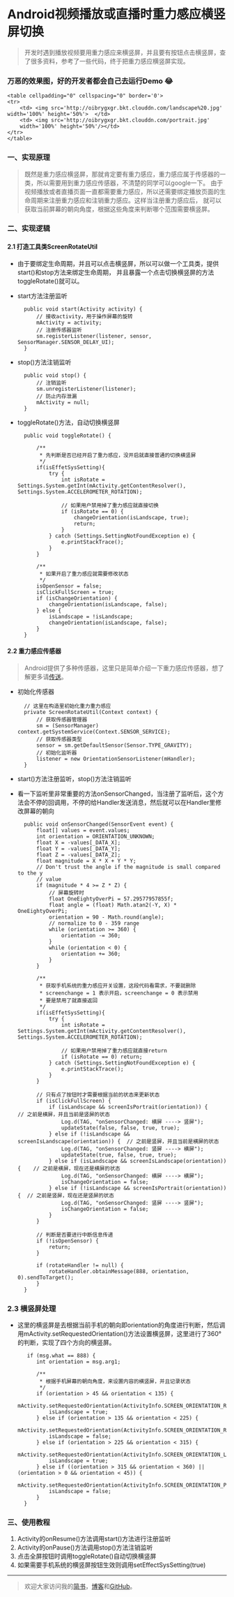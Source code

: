 # Android视频播放或直播时重力感应横竖屏切换
> 开发时遇到播放视频要用重力感应来横竖屏，并且要有按钮点击横竖屏，查了很多资料，参考了一些代码，终于把重力感应横竖屏实现。


### 万恶的效果图，好的开发者都会自己去运行Demo 	:joy:

    <table cellpadding="0" cellspacing="0" border='0'>
	<tr>
		<td> <img src='http://oibrygxgr.bkt.clouddn.com/landscape%20.jpg' width='100%' height='50%'>  </td>
		<td> <img src='http://oibrygxgr.bkt.clouddn.com/portrait.jpg'
		width='100%' height='50%'/></td>
	</tr>
	</table>

### 一、实现原理
> 既然是重力感应横竖屏，那就肯定要有重力感应，重力感应属于传感器的一类，所以需要用到重力感应传感器，不清楚的同学可以google一下。
  由于视频播放或者直播页面一直都需要重力感应，所以还需要绑定播放页面的生命周期来注册重力感应和注销重力感应。这样当注册重力感应后，
  就可以获取当前屏幕的朝向角度，根据这些角度来判断哪个范围需要横竖屏。

### 二、实现逻辑

#### 2.1 打造工具类ScreenRotateUtil
* 由于要绑定生命周期，并且可以点击横竖屏，所以可以做一个工具类，提供start()和stop方法来绑定生命周期，
并且暴露一个点击切换横竖屏的方法toggleRotate()就可以。

* start方法注册监听

	    public void start(Activity activity) {
			// 接收activity，用于操作屏幕的旋转
		    mActivity = activity;
			// 注册传感器监听
		    sm.registerListener(listener, sensor, SensorManager.SENSOR_DELAY_UI);
	    }


* stop()方法注销监听

		public void stop() {
			// 注销监听
	        sm.unregisterListener(listener);
			// 防止内存泄漏
	        mActivity = null;
	    }

* toggleRotate()方法，自动切换横竖屏

		public void toggleRotate() {

	        /**
	         * 先判断是否已经开启了重力感应，没开启就直接普通的切换横竖屏
	         */
	        if(isEffetSysSetting){
	            try {
	                int isRotate = Settings.System.getInt(mActivity.getContentResolver(), Settings.System.ACCELEROMETER_ROTATION);

	                // 如果用户禁用掉了重力感应就直接切换
	                if (isRotate == 0) {
	                    changeOrientation(isLandscape, true);
	                    return;
	                }
	            } catch (Settings.SettingNotFoundException e) {
	                e.printStackTrace();
	            }
	        }

	        /**
	         * 如果开启了重力感应就需要修改状态
	         */
	        isOpenSensor = false;
	        isClickFullScreen = true;
	        if (isChangeOrientation) {
	            changeOrientation(isLandscape, false);
	        } else {
	            isLandscape = !isLandscape;
	            changeOrientation(isLandscape, false);
	        }
	    }


#### 2.2 重力感应传感器
> Android提供了多种传感器，这里只是简单介绍一下重力感应传感器，想了解更多请[传送](http://blog.csdn.net/mad1989/article/details/20848181)。

* 初始化传感器

		// 这里在构造里初始化重力重力感应
		private ScreenRotateUtil(Context context) {
	        // 获取传感器管理器
	        sm = (SensorManager) context.getSystemService(Context.SENSOR_SERVICE);
			// 获取传感器类型
	        sensor = sm.getDefaultSensor(Sensor.TYPE_GRAVITY);
			// 初始化监听器
	        listener = new OrientationSensorListener(mHandler);
	    }

* start()方法注册监听，stop()方法注销监听

* 看一下监听里非常重要的方法onSensorChanged，当注册了监听后，这个方法会不停的回调用，不停的给Handler发送消息，然后就可以在Handler里修改屏幕的朝向

        public void onSensorChanged(SensorEvent event) {
            float[] values = event.values;
            int orientation = ORIENTATION_UNKNOWN;
            float X = -values[_DATA_X];
            float Y = -values[_DATA_Y];
            float Z = -values[_DATA_Z];
            float magnitude = X * X + Y * Y;
            // Don't trust the angle if the magnitude is small compared to the y
            // value
            if (magnitude * 4 >= Z * Z) {
                // 屏幕旋转时
                float OneEightyOverPi = 57.29577957855f;
                float angle = (float) Math.atan2(-Y, X) * OneEightyOverPi;
                orientation = 90 - Math.round(angle);
                // normalize to 0 - 359 range
                while (orientation >= 360) {
                    orientation -= 360;
                }
                while (orientation < 0) {
                    orientation += 360;
                }
            }

            /**
             * 获取手机系统的重力感应开关设置，这段代码看需求，不要就删除
             * screenchange = 1 表示开启，screenchange = 0 表示禁用
             * 要是禁用了就直接返回
             */
            if(isEffetSysSetting){
                try {
                    int isRotate = Settings.System.getInt(mActivity.getContentResolver(), Settings.System.ACCELEROMETER_ROTATION);

                    // 如果用户禁用掉了重力感应就直接return
                    if (isRotate == 0) return;
                } catch (Settings.SettingNotFoundException e) {
                    e.printStackTrace();
                }
            }

            // 只有点了按钮时才需要根据当前的状态来更新状态
            if (isClickFullScreen) {
                if (isLandscape && screenIsPortrait(orientation)) {           // 之前是横屏，并且当前是竖屏的状态
                    Log.d(TAG, "onSensorChanged: 横屏 ----> 竖屏");
                    updateState(false, false, true, true);
                } else if (!isLandscape && screenIsLandscape(orientation)) {  // 之前是竖屏，并且当前是横屏的状态
                    Log.d(TAG, "onSensorChanged: 竖屏 ----> 横屏");
                    updateState(true, false, true, true);
                } else if (isLandscape && screenIsLandscape(orientation)) {    // 之前是横屏，现在还是横屏的状态
                    Log.d(TAG, "onSensorChanged: 横屏 ----> 横屏");
                    isChangeOrientation = false;
                } else if (!isLandscape && screenIsPortrait(orientation)) {  // 之前是竖屏，现在还是竖屏的状态
                    Log.d(TAG, "onSensorChanged: 竖屏 ----> 竖屏");
                    isChangeOrientation = false;
                }
            }

            // 判断是否要进行中断信息传递
            if (!isOpenSensor) {
                return;
            }

            if (rotateHandler != null) {
                rotateHandler.obtainMessage(888, orientation, 0).sendToTarget();
            }
        }


### 2.3 横竖屏处理

* 这里的横竖屏是去根据当前手机的朝向即orientation的角度进行判断，然后调用mActivity.setRequestedOrientation()方法设置横竖屏，这里进行了360°的判断，实现了四个方向的横竖屏。

		 if (msg.what == 888) {
            int orientation = msg.arg1;

            /**
             * 根据手机屏幕的朝向角度，来设置内容的横竖屏，并且记录状态
             */
            if (orientation > 45 && orientation < 135) {
                mActivity.setRequestedOrientation(ActivityInfo.SCREEN_ORIENTATION_REVERSE_LANDSCAPE);
                isLandscape = true;
            } else if (orientation > 135 && orientation < 225) {
                mActivity.setRequestedOrientation(ActivityInfo.SCREEN_ORIENTATION_REVERSE_PORTRAIT);
                isLandscape = false;
            } else if (orientation > 225 && orientation < 315) {
                mActivity.setRequestedOrientation(ActivityInfo.SCREEN_ORIENTATION_LANDSCAPE);
                isLandscape = true;
            } else if ((orientation > 315 && orientation < 360) || (orientation > 0 && orientation < 45)) {
                mActivity.setRequestedOrientation(ActivityInfo.SCREEN_ORIENTATION_PORTRAIT);
                isLandscape = false;
            }
        }



### 三、使用教程
1. Activity的onResume()方法调用start()方法进行注册监听
2. Activity的onPause()方法调用stop()方法注销监听
3. 点击全屏按钮时调用toggleRotate()自动切换横竖屏
4. 如果需要手机系统的横竖屏按钮生效则调用setEffectSysSetting(true)


---
> 欢迎大家访问我的[简书](http://www.jianshu.com/u/64f479a1cef7)，[博客](http://wanit.me/)和[GitHub](https://github.com/PingerOne)。

